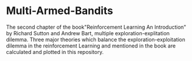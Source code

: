 # Multi-Armed-Bandits
The second chapter of the book"Reinforcement Learning  An Introduction" by Richard Sutton and Andrew Bart, multiple exploration-explitation dilemma. Three major theories which balance the exploration-exploitation dilemma in the reinforcement Learning and mentioned in the book are calculated and plotted in this repository.

